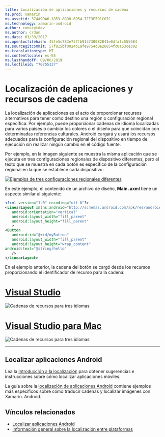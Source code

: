 ```yaml
---
title: Localización de aplicaciones y recursos de cadena
ms.prod: xamarin
ms.assetid: 374A9DA6-1853-8B98-6954-7FE3F591C07C
ms.technology: xamarin-android
author: conceptdev
ms.author: crdun
ms.date: 03/30/2017
ms.openlocfilehash: 45fe5c783e737fb913730082841e0dfafc555684
ms.sourcegitcommit: 57f815bf0024b1afe9754c0e28054fc0a53ce302
ms.translationtype: MT
ms.contentlocale: es-ES
ms.lasthandoff: 09/06/2019
ms.locfileid: "70755137"
---
```

# <a name="application-localization-and-string-resources"></a>Localización de aplicaciones y recursos de cadena

La localización de aplicaciones es el acto de proporcionar recursos alternativos para tener como destino una región o configuración regional específica. Por ejemplo, puede proporcionar cadenas de idioma localizadas para varios países o cambiar los colores o el diseño para que coincidan con determinadas referencias culturales. Android cargará y usará los recursos adecuados para la configuración regional del dispositivo en tiempo de ejecución sin realizar ningún cambio en el código fuente.

Por ejemplo, en la imagen siguiente se muestra la misma aplicación que se ejecuta en tres configuraciones regionales de dispositivo diferentes, pero el texto que se muestra en cada botón es específico de la configuración regional en la que se establece cada dispositivo:

[![Ejemplos de tres configuraciones regionales diferentes](application-localization-images/01-click-me-sml.png)](application-localization-images/01-click-me.png#lightbox)

En este ejemplo, el contenido de un archivo de diseño, **Main. axml** tiene un aspecto similar al siguiente:

```xml
<?xml version="1.0" encoding="utf-8"?>
<LinearLayout xmlns:android="http://schemas.android.com/apk/res/android"
   android:orientation="vertical"
   android:layout_width="fill_parent"
   android:layout_height="fill_parent"
   >
<Button  
   android:id="@+id/myButton"
   android:layout_width="fill_parent"
   android:layout_height="wrap_content"
android:text="@string/hello"
   />
</LinearLayout>
```

En el ejemplo anterior, la cadena del botón se cargó desde los recursos proporcionando el identificador de recurso para la cadena:

# <a name="visual-studiotabwindows"></a>[Visual Studio](#tab/windows)

![Cadenas de recursos para tres idiomas](application-localization-images/02-resource-strings-vs.png)

# <a name="visual-studio-for-mactabmacos"></a>[Visual Studio para Mac](#tab/macos)

![Cadenas de recursos para tres idiomas](application-localization-images/02-resource-strings-xs.png)

-----

## <a name="localizing-android-apps"></a>Localizar aplicaciones Android

Lea la [Introducción a la localización](~/cross-platform/app-fundamentals/localization.md) para obtener sugerencias e instrucciones sobre cómo localizar aplicaciones móviles.

La guía sobre la [localización de aplicaciones Android](~/android/app-fundamentals/localization.md) contiene ejemplos más específicos sobre cómo traducir cadenas y localizar imágenes con Xamarin. Android.

## <a name="related-links"></a>Vínculos relacionados

- [Localizar aplicaciones Android](~/android/app-fundamentals/localization.md)
- [Información general sobre la localización entre plataformas](~/cross-platform/app-fundamentals/localization.md)
